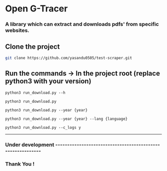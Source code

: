 # Open G-Tracer

### A library which can extract and downloads pdfs' from specific websites.

## Clone the project

```bash
git clone https://github.com/yasandu0505/test-scraper.git
```

## Run the commands -> In the project root (replace **python3** with your version)

```Help
python3 run_download.py --h  
```

```To extract all the data with all the languages
python3 run_download.py
```

```To extract data for specific year with all the languages
python3 run_download.py --year {year}
```

```To extract data for specific year with specific language
python3 run_download.py --year {year} --lang {language}
```

```To enable/disable scrapy logs (y = yes , n = no)
python3 run_download.py --c_logs y
```

---
### Under development -----------------------------------------------------------
### Thank You !

